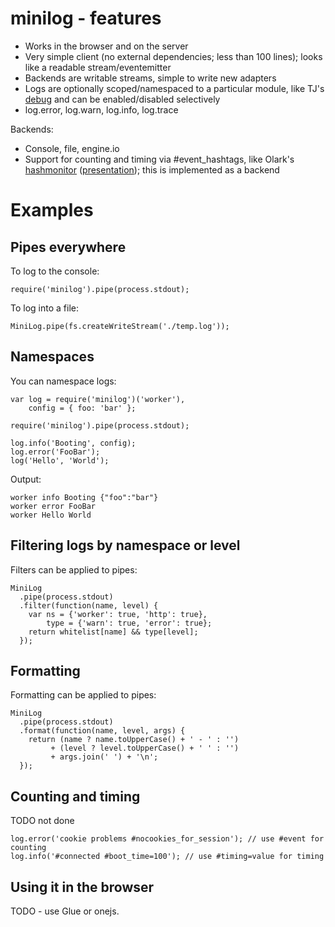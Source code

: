 # minilog - features

- Works in the browser and on the server
- Very simple client (no external dependencies; less than 100 lines); looks like a readable stream/eventemitter
- Backends are writable streams, simple to write new adapters
- Logs are optionally scoped/namespaced to a particular module, like TJ's [debug](https://github.com/visionmedia/debug) and can be enabled/disabled selectively
- log.error, log.warn, log.info, log.trace

Backends:

- Console, file, engine.io
- Support for counting and timing via #event_hashtags, like Olark's [hashmonitor](https://github.com/olark/hashmonitor) ([presentation](https://speakerdeck.com/u/mjpizz/p/monitor-like-a-boss)); this is implemented as a backend

# Examples

## Pipes everywhere

To log to the console:

    require('minilog').pipe(process.stdout);

To log into a file:

    MiniLog.pipe(fs.createWriteStream('./temp.log'));

## Namespaces

You can namespace logs:

    var log = require('minilog')('worker'),
        config = { foo: 'bar' };

    require('minilog').pipe(process.stdout);

    log.info('Booting', config);
    log.error('FooBar');
    log('Hello', 'World');

Output:

    worker info Booting {"foo":"bar"}
    worker error FooBar
    worker Hello World

## Filtering logs by namespace or level

Filters can be applied to pipes:

    MiniLog
      .pipe(process.stdout)
      .filter(function(name, level) {
        var ns = {'worker': true, 'http': true},
            type = {'warn': true, 'error': true};
        return whitelist[name] && type[level];
      });

## Formatting

Formatting can be applied to pipes:

    MiniLog
      .pipe(process.stdout)
      .format(function(name, level, args) {
        return (name ? name.toUpperCase() + ' - ' : '')
             + (level ? level.toUpperCase() + ' ' : '')
             + args.join(' ') + '\n';
      });

## Counting and timing

TODO not done

    log.error('cookie problems #nocookies_for_session'); // use #event for counting
    log.info('#connected #boot_time=100'); // use #timing=value for timing

## Using it in the browser

TODO - use Glue or onejs.
